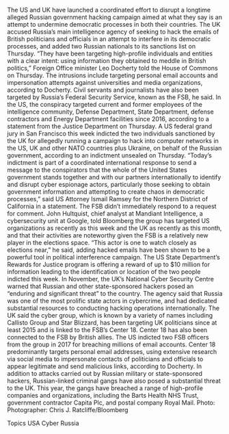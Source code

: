 The US and UK have launched a coordinated effort to disrupt a longtime alleged Russian government hacking campaign aimed at what they say is an attempt to undermine democratic processes in both their countries.
The UK accused Russia’s main intelligence agency of seeking to hack the emails of British politicians and officials in an attempt to interfere in its democratic processes, and added two Russian nationals to its sanctions list on Thursday.
“They have been targeting high-profile individuals and entities with a clear intent: using information they obtained to meddle in British politics,” Foreign Office minister Leo Docherty told the House of Commons on Thursday.
The intrusions include targeting personal email accounts and impersonation attempts against universities and media organizations, according to Docherty. Civil servants and journalists have also been targeted by Russia’s Federal Security Service, known as the FSB, he said.
In the US, the conspiracy targeted current and former employees of the intelligence community, Defense Department, State Department, defense contractors and Energy Department facilities since 2016, according to a statement from the Justice Department on Thursday.
A US federal grand jury in San Francisco this week indicted the two individuals sanctioned by the UK for allegedly running a campaign to hack into computer networks in the US, UK and other NATO countries plus Ukraine, on behalf of the Russian government, according to an indictment unsealed on Thursday.
“Today’s indictment is part of a coordinated international response to send a message to the conspirators that the whole of the United States government stands together and with our partners internationally to identify and disrupt cyber espionage actors, particularly those seeking to obtain government information and attempting to create chaos in democratic processes,” said US Attorney Ismail Ramsey for the Northern District of California in a statement.
The FSB didn’t immediately respond to a request for comment.
John Hultquist, chief analyst at Mandiant Intelligence, a cybersecurity unit at Google, told Bloomberg the group has targeted US organizations as recently as this week and the UK as recently as this month, and that their activities are noteworthy given the FSB is a relatively new player in the elections space. “This actor is one to watch closely as elections near,” he said, adding hacked emails have been shown to be a powerful tool in political interference campaign.
The US State Department’s Rewards for Justice program is offering a reward of up to $10 million for information leading to the identification or location of the two people indicted this week.
In November, the UK’s National Cyber Security Centre warned that Russian and other state-sponsored hackers posed an “enduring and significant threat” to the country. The agency said that Russia was one of the most prolific state actors in cybercrime, and had dedicated substantial resources to conducting hacking operations internationally.
The UK said the cyber group, which is known by a variety of names including Callisto Group and Star Blizzard, has been targeting UK politicians since at least 2015 and is linked to the FSB’s Center 18.
Center 18 has also been connected to the FSB by British allies. The US indicted two FSB officers from the group in 2017 for breaching millions of email accounts.
Center 18 predominantly targets personal email addresses, using extensive research via social media to impersonate contacts of politicians and officials to appear legitimate and send malicious links, according to Docherty.
In addition to attacks carried out by Russian military or state-sponsored hackers, Russian-linked criminal gangs have also posed a substantial threat to the UK. This year, the gangs have breached a range of high-profile companies and organizations, including the Barts Health NHS Trust, government contractor Capita Plc, and postal company Royal Mail.
Photo:  Photographer: Chris J. Ratcliffe/Bloomberg

Topics
USA
Cyber
Russia
